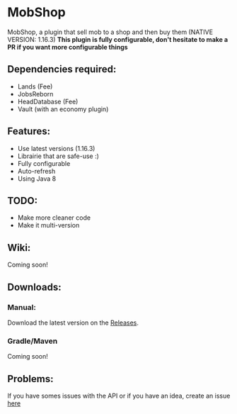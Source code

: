 # MobShop

MobShop, a plugin that sell mob to a shop and then buy them (NATIVE VERSION: 1.16.3)
**This plugin is fully configurable, don't hesitate to make a PR if you want more configurable things**

## Dependencies required:
  - Lands (Fee)
  - JobsReborn
  - HeadDatabase (Fee)
  - Vault (with an economy plugin)

## Features:
  - Use latest versions (1.16.3)
  - Librairie that are safe-use :)
  - Fully configurable
  - Auto-refresh
  - Using Java 8

## TODO:
  - Make more cleaner code
  - Make it multi-version 

## Wiki:
Coming soon!

## Downloads:

  ### Manual:
  Download the latest version on the [Releases](https://github.com/Kizyow/mob-shop/releases).
  
  ### Gradle/Maven
  Coming soon!

## Problems:
If you have somes issues with the API or if you have an idea, create an issue [here](https://github.com/Kizyow/mob-shop/issues)
